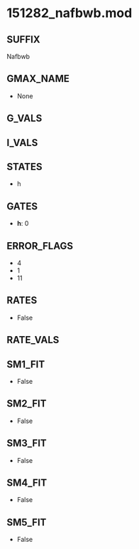 # 151282_nafbwb.mod

## SUFFIX

Nafbwb

## GMAX_NAME

- None

## G_VALS


## I_VALS


## STATES

- h

## GATES

- **h**: 0

## ERROR_FLAGS

- 4
- 1
- 11

## RATES

- False

## RATE_VALS


## SM1_FIT

- False

## SM2_FIT

- False

## SM3_FIT

- False

## SM4_FIT

- False

## SM5_FIT

- False

